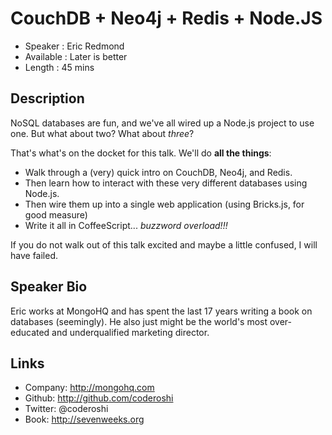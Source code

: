 CouchDB + Neo4j + Redis + Node.JS 
========================

* Speaker   : Eric Redmond
* Available : Later is better
* Length    : 45 mins

Description
-----------

NoSQL databases are fun, and we've all wired up a Node.js project to use one. But what about two?
What about *three*?

That's what's on the docket for this talk. We'll do **all the things**:

- Walk through a (very) quick intro on CouchDB, Neo4j, and Redis.
- Then learn how to interact with these very different databases using Node.js.
- Then wire them up into a single web application (using Bricks.js, for good measure)
- Write it all in CoffeeScript... *buzzword overload!!!*

If you do not walk out of this talk excited and maybe a little confused, I will have failed.

Speaker Bio
-----------

Eric works at MongoHQ and has spent the last 17 years writing a book on databases (seemingly).
He also just might be the world's most over-educated and underqualified marketing director.

Links
-----

* Company: http://mongohq.com
* Github: http://github.com/coderoshi
* Twitter: @coderoshi
* Book: http://sevenweeks.org
